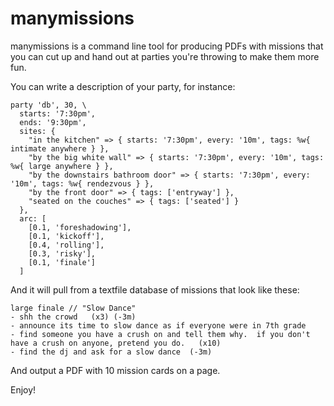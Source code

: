 manymissions
============

manymissions is a command line tool for producing PDFs with missions that you can cut up and hand
out at parties you're throwing to make them more fun.

You can write a description of your party, for instance:


    party 'db', 30, \
      starts: '7:30pm',
      ends: '9:30pm',
      sites: {
        "in the kitchen" => { starts: '7:30pm', every: '10m', tags: %w{ intimate anywhere } },
        "by the big white wall" => { starts: '7:30pm', every: '10m', tags: %w{ large anywhere } },
        "by the downstairs bathroom door" => { starts: '7:30pm', every: '10m', tags: %w{ rendezvous } },
        "by the front door" => { tags: ['entryway'] },
        "seated on the couches" => { tags: ['seated'] }
      },
      arc: [
        [0.1, 'foreshadowing'],
        [0.1, 'kickoff'],
        [0.4, 'rolling'],
        [0.3, 'risky'],
        [0.1, 'finale']
      ]

And it will pull from a textfile database of missions that look like these:

    large finale // "Slow Dance"
    - shh the crowd   (x3) (-3m)
    - announce its time to slow dance as if everyone were in 7th grade
    - find someone you have a crush on and tell them why.  if you don't have a crush on anyone, pretend you do.   (x10)
    - find the dj and ask for a slow dance  (-3m)

And output a PDF with 10 mission cards on a page.

Enjoy!
